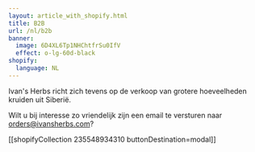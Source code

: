 ```yaml
---
layout: article_with_shopify.html
title: B2B
url: /nl/b2b
banner:
  image: 6D4XL6Tp1NHChtfrSu0IfV
  effect: o-lg-60d-black
shopify:
  language: NL
---
```

Ivan's Herbs richt zich tevens op de verkoop van grotere hoeveelheden kruiden uit Siberië.

Wilt u bij interesse zo vriendelijk zijn een email te versturen naar orders@ivansherbs.com?

[[shopifyCollection 235548934310 buttonDestination=modal]]
